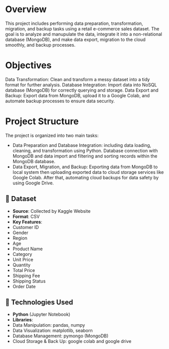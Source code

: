 # Overview
This project includes performing data preparation, transformation, migration, and backup tasks using a retail e-commerce sales dataset. The goal is to analyze and manupulate the data,
integrate it into a non-relational database (MongoDB), and make data export, migration to the cloud smoothly, and backup processes.

# Objectives
Data Transformation: Clean and transform a messy dataset into a tidy format for further analysis.
Database Integration: Import data into NoSQL database (MongoDB) for correctly querying and storage.
Data Export and Backup: Export data from MongoDB, upload it to a Google Colab, and automate backup processes to ensure data security.

# Project Structure
The project is organized into two main tasks:
- Data Preparation and Database Integration: including data loading, cleaning, and transformation using Python.
  Database connection with MongoDB and data import and filtering and sorting records within the MongoDB database.
- Data Export, Migration, and Backup: Exporting data from MongoDB to local system then uploading exported data to cloud storage services like Google Colab.
  After that, automating cloud backups for data safety by using Google Drive.

## 📂 Dataset

- **Source**: Collected by Kaggle Website
- **Format**: CSV
- **Key Features**:
- Customer ID
- Gender
- Region
- Age
- Product Name
- Category
- Unit Price
- Quantity
- Total Price
- Shipping Fee
- Shipping Status
- Order Date
  
## 🔧 Technologies Used

- **Python** (Jupyter Notebook)
- **Libraries**:
- Data Manipulation: pandas, numpy
- Data Visualization: matplotlib, seaborn
- Database Management: pymongo (MongoDB)
- Cloud Storage & Back Up: google colab and google drive
  
